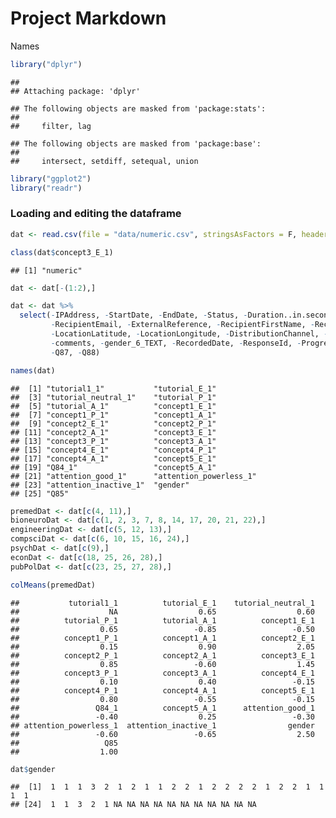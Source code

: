 Project Markdown
================
Names

``` r
library("dplyr")
```

    ## 
    ## Attaching package: 'dplyr'

    ## The following objects are masked from 'package:stats':
    ## 
    ##     filter, lag

    ## The following objects are masked from 'package:base':
    ## 
    ##     intersect, setdiff, setequal, union

``` r
library("ggplot2")
library("readr")
```

### Loading and editing the dataframe

``` r
dat <- read.csv(file = "data/numeric.csv", stringsAsFactors = F, header=TRUE) 

class(dat$concept3_E_1)
```

    ## [1] "numeric"

``` r
dat <- dat[-(1:2),]

dat <- dat %>%
  select(-IPAddress, -StartDate, -EndDate, -Status, -Duration..in.seconds., 
         -RecipientEmail, -ExternalReference, -RecipientFirstName, -RecipientLastName, 
         -LocationLatitude, -LocationLongitude, -DistributionChannel, -UserLanguage, -Agree, 
         -comments, -gender_6_TEXT, -RecordedDate, -ResponseId, -Progress, -Finished, -Q86, 
         -Q87, -Q88)

names(dat)
```

    ##  [1] "tutorial1_1"           "tutorial_E_1"         
    ##  [3] "tutorial_neutral_1"    "tutorial_P_1"         
    ##  [5] "tutorial_A_1"          "concept1_E_1"         
    ##  [7] "concept1_P_1"          "concept1_A_1"         
    ##  [9] "concept2_E_1"          "concept2_P_1"         
    ## [11] "concept2_A_1"          "concept3_E_1"         
    ## [13] "concept3_P_1"          "concept3_A_1"         
    ## [15] "concept4_E_1"          "concept4_P_1"         
    ## [17] "concept4_A_1"          "concept5_E_1"         
    ## [19] "Q84_1"                 "concept5_A_1"         
    ## [21] "attention_good_1"      "attention_powerless_1"
    ## [23] "attention_inactive_1"  "gender"               
    ## [25] "Q85"

``` r
premedDat <- dat[c(4, 11),]
bioneuroDat <- dat[c(1, 2, 3, 7, 8, 14, 17, 20, 21, 22),]
engineeringDat <- dat[c(5, 12, 13),]
compsciDat <- dat[c(6, 10, 15, 16, 24),]
psychDat <- dat[c(9),]
econDat <- dat[c(18, 25, 26, 28),]
pubPolDat <- dat[c(23, 25, 27, 28),]
```

``` r
colMeans(premedDat)
```

    ##           tutorial1_1          tutorial_E_1    tutorial_neutral_1 
    ##                    NA                  0.65                  0.60 
    ##          tutorial_P_1          tutorial_A_1          concept1_E_1 
    ##                  0.65                 -0.85                 -0.50 
    ##          concept1_P_1          concept1_A_1          concept2_E_1 
    ##                  0.15                  0.90                  2.05 
    ##          concept2_P_1          concept2_A_1          concept3_E_1 
    ##                  0.85                 -0.60                  1.45 
    ##          concept3_P_1          concept3_A_1          concept4_E_1 
    ##                  0.10                  0.40                 -0.15 
    ##          concept4_P_1          concept4_A_1          concept5_E_1 
    ##                  0.80                 -0.55                 -0.15 
    ##                 Q84_1          concept5_A_1      attention_good_1 
    ##                 -0.40                  0.25                 -0.30 
    ## attention_powerless_1  attention_inactive_1                gender 
    ##                 -0.60                 -0.65                  2.50 
    ##                   Q85 
    ##                  1.00

``` r
dat$gender
```

    ##  [1]  1  1  1  3  2  1  2  1  1  2  2  1  2  2  2  2  1  2  2  1  1  1  1
    ## [24]  1  1  3  2  1 NA NA NA NA NA NA NA NA NA NA NA

